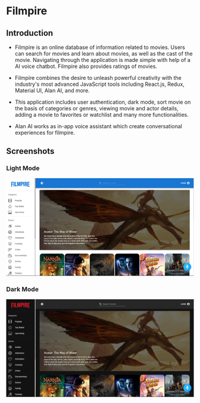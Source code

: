 # Filmpire

## Introduction

- Filmpire is an online database of information related to movies. Users can search for movies and learn about movies, as well as the cast of the movie. Navigating through the application is made simple with help of a AI voice chatbot. Filmpire also provides ratings of movies.

- Filmpire combines the desire to unleash powerful creativity with the industry's most advanced JavaScript tools including React.js, Redux, Material UI, Alan AI, and more.

- This application includes user authentication, dark mode, sort movie on the basis of categories or genres, viewing movie and actor details, adding a movie to favorites or watchlist and many more functionalities.

- Alan AI works as in-app voice assistant which create conversational experiences for filmpire.

## Screenshots
### Light Mode
![App Screenshot](src/assets/images/light.png)

### Dark Mode
![App Screenshot](src/assets/images/dark.png)
